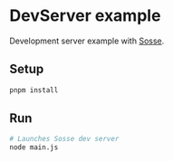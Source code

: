# DevServer example

Development server example with [Sosse](https://github.com/sossejs/sosse).

## Setup

```sh
pnpm install
```

## Run

```sh
# Launches Sosse dev server
node main.js
```
